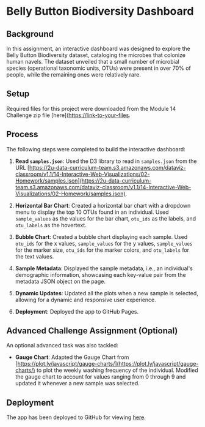 # Belly Button Biodiversity Dashboard

## Background

In this assignment, an interactive dashboard was designed to explore the Belly Button Biodiversity dataset, cataloging the microbes that colonize human navels. The dataset unveiled that a small number of microbial species (operational taxonomic units, OTUs) were present in over 70% of people, while the remaining ones were relatively rare.

## Setup

Required files for this project were downloaded from the Module 14 Challenge zip file [here]([https://link-to-your-files](https://static.bc-edx.com/data/dl-1-2/m14/lms/starter/Starter_Code.zip).

## Process

The following steps were completed to build the interactive dashboard:

1. **Read `samples.json`**: Used the D3 library to read in `samples.json` from the URL [https://2u-data-curriculum-team.s3.amazonaws.com/dataviz-classroom/v1.1/14-Interactive-Web-Visualizations/02-Homework/samples.json](https://2u-data-curriculum-team.s3.amazonaws.com/dataviz-classroom/v1.1/14-Interactive-Web-Visualizations/02-Homework/samples.json).

2. **Horizontal Bar Chart**: Created a horizontal bar chart with a dropdown menu to display the top 10 OTUs found in an individual. Used `sample_values` as the values for the bar chart, `otu_ids` as the labels, and `otu_labels` as the hovertext.

3. **Bubble Chart**: Created a bubble chart displaying each sample. Used `otu_ids` for the x values, `sample_values` for the y values, `sample_values` for the marker size, `otu_ids` for the marker colors, and `otu_labels` for the text values.

4. **Sample Metadata**: Displayed the sample metadata, i.e., an individual's demographic information, showcasing each key-value pair from the metadata JSON object on the page.

5. **Dynamic Updates**: Updated all the plots when a new sample is selected, allowing for a dynamic and responsive user experience.

6. **Deployment**: Deployed the app to GitHub Pages.

## Advanced Challenge Assignment (Optional)

An optional advanced task was also tackled:

- **Gauge Chart**: Adapted the Gauge Chart from [https://plot.ly/javascript/gauge-charts/](https://plot.ly/javascript/gauge-charts/) to plot the weekly washing frequency of the individual. Modified the gauge chart to account for values ranging from 0 through 9 and updated it whenever a new sample was selected.

## Deployment

The app has been deployed to GitHub for viewing [here](https://github.com/imnana18/belly-button-challenge).

 
